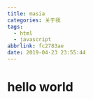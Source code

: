 ```yaml
---
title: masia
categories: 关于我
tags:
  - html
  - javascript
abbrlink: fc2783ae
date: 2019-04-23 23:55:44
---
```

# hello world

